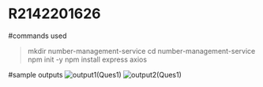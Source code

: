 # R2142201626
#commands used
>mkdir number-management-service
>cd number-management-service
>npm init -y
>npm install express axios

#sample outputs
![output1(Ques1)](https://github.com/SinghSahabbb/R2142201626/assets/99485337/673c633d-5a10-4042-9c1b-059b953c1adb)
![output2(Ques1)](https://github.com/SinghSahabbb/R2142201626/assets/99485337/1712903b-b8f5-4c98-bd9e-de14c904c63f)


